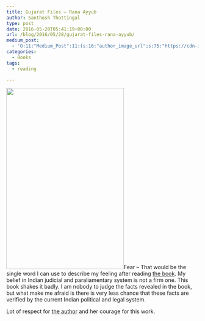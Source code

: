```yaml
---
title: Gujarat Files – Rana Ayyub
author: Santhosh Thottingal
type: post
date: 2016-05-28T05:41:19+00:00
url: /blog/2016/05/28/gujarat-files-rana-ayyub/
medium_post:
  - 'O:11:"Medium_Post":11:{s:16:"author_image_url";s:75:"https://cdn-images-1.medium.com/fit/c/200/200/1*As1EIgy-TLEcibTNPBApCQ.jpeg";s:10:"author_url";s:31:"https://medium.com/@sthottingal";s:11:"byline_name";N;s:12:"byline_email";N;s:10:"cross_link";s:2:"no";s:2:"id";s:12:"f639c5911097";s:21:"follower_notification";s:3:"yes";s:7:"license";s:11:"cc-40-by-sa";s:14:"publication_id";s:2:"-1";s:6:"status";s:6:"public";s:3:"url";s:69:"https://medium.com/@sthottingal/gujarat-files-rana-ayyub-f639c5911097";}'
categories:
  - Books
tags:
  - reading

---
```

[<img class="alignright" src="https://d.gr-assets.com/books/1463820774l/30244505.jpg" width="308" height="475" />][1]Fear &#8211; That would be the single word I can use to describe my feeling after reading [the book][1]. My belief in Indian judicial and paraliamentary system is not a firm one. This book shakes it badly. I am nobody to judge the facts revealed in the book, but what make me afraid is there is very less chance that these facts are verified by the current Indian political and legal system.

Lot of respect for [the author][2] and her courage for this work.

 [1]: https://www.goodreads.com/book/show/30244505-gujarat-files
 [2]: https://en.wikipedia.org/wiki/Rana_Ayyub